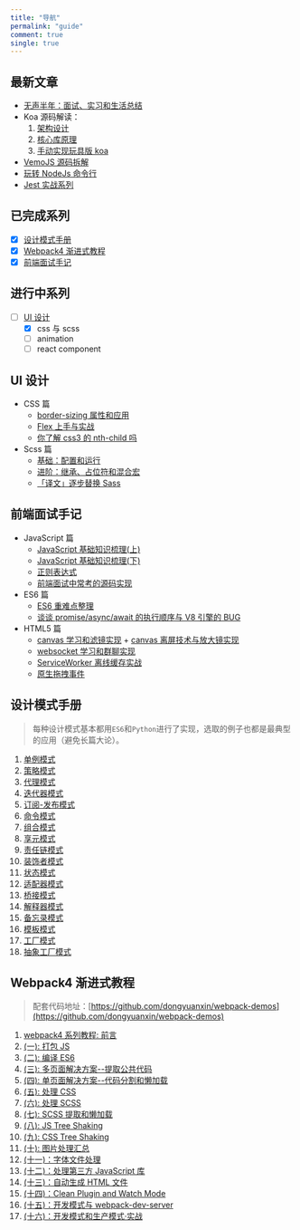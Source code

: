 ```yaml
---
title: "导航"
permalink: "guide"
comment: true
single: true
---
```


## 最新文章

- [无声半年：面试、实习和生活总结](https://xin-tan.com/passages/2019-07-06-half-year/)
- Koa 源码解读：
  1. [架构设计](https://xin-tan.com/passages/2019-06-18-deep-in-koa/)
  2. [核心库原理](https://xin-tan.com/passages/2019-06-21-deep-in-koa/)
  3. [手动实现玩具版 koa](https://xin-tan.com/passages/2019-06-21-deep-in-koa-3/)
- [VemoJS 源码拆解](https://xin-tan.com/passages/2019-04-23-vemojs/)
- [玩转 NodeJs 命令行](https://xin-tan.com/passages/2019-05-07-play-node-shell/)
- [Jest 实战系列](https://xin-tan.com/passages/2019-05-04-jest-base/)

## 已完成系列

- [x] [设计模式手册](#设计模式手册)
- [x] [Webpack4 渐进式教程](#webpack4渐进式教程)
- [x] [前端面试手记](#前端面试手记)

## 进行中系列

- [ ] [UI 设计](#UI设计)
  - [x] css 与 scss
  - [ ] animation
  - [ ] react component

## UI 设计

- CSS 篇
  - [border-sizing 属性和应用](https://xin-tan.com/passages/2018-06-05-border-sizing/)
  - [Flex 上手与实战](https://xin-tan.com/passages/2019-03-20-css3-flex/)
  - [你了解 css3 的 nth-child 吗](https://xin-tan.com/passages/2019-03-19-css3-nth-child/)
- Scss 篇
  - [基础：配置和运行](https://xin-tan.com/passages/2018-05-29-scss-fisrt-step/)
  - [进阶：继承、占位符和混合宏](https://xin-tan.com/passages/2018-05-29-scss-more/)
  - [「译文」逐步替换 Sass](https://xin-tan.com/passages/2019-05-17-why-i-stopped-using-sass/)

## 前端面试手记

- JavaScript 篇
  - [JavaScript 基础知识梳理(上)](https://xin-tan.com/passages/2019-03-26-javascript-first/)
  - [JavaScript 基础知识梳理(下)](https://xin-tan.com/passages/2019-03-27-javascript-second/)
  - [正则表达式](https://xin-tan.com/passages/2019-03-21-js-re/)
  - [前端面试中常考的源码实现](https://xin-tan.com/passages/2019-03-18-interview-js-code/)
- ES6 篇
  - [ES6 重难点整理](https://xin-tan.com/passages/2019-04-09-es6/)
  - [谈谈 promise/async/await 的执行顺序与 V8 引擎的 BUG](https://xin-tan.com/passages/2018-05-29-promise-async-await-order/)
- HTML5 篇
  - [canvas 学习和滤镜实现](https://xin-tan.com/passages/2018-08-20-canvas-beauty-filter/) + [canvas 离屏技术与放大镜实现](https://xin-tan.com/passages/2018-08-30-canvas-off-screen/)
  - [websocket 学习和群聊实现](https://xin-tan.com/passages/2018-08-19-websocket-group-chat/)
  - [ServiceWorker 离线缓存实战](https://xin-tan.com/passages/2019-04-02-pwa-service-worker/)
  - [原生拖拽事件](https://xin-tan.com/passages/2019-04-10-html5-drag-drop/)

## 设计模式手册

> 每种设计模式基本都用`ES6`和`Python`进行了实现，选取的例子也都是最典型的应用（避免长篇大论）。

1. [单例模式](https://xin-tan.com/passages/2018-10-23-singleton-pattern/)
2. [策略模式](https://xin-tan.com/passages/2018-10-25-stragegy-pattern/)
3. [代理模式](https://xin-tan.com/passages/2018-11-01-proxy-pattern/)
4. [迭代器模式](https://xin-tan.com/passages/2018-11-06-iter-pattern/)
5. [订阅-发布模式](https://xin-tan.com/passages/2018-11-18-publish-subscribe-pattern/)
6. [命令模式](https://xin-tan.com/passages/2018-11-25-command-pattern/)
7. [组合模式](https://xin-tan.com/passages/2018-12-12-composite-pattern/)
8. [享元模式](https://xin-tan.com/passages/2018-12-16-flyweight-pattern/)
9. [责任链模式](https://xin-tan.com/passages/2019-01-07-chain-of-responsibility-pattern/)
10. [装饰者模式](https://xin-tan.com/passages/2019-01-12-decorator-pattern/)
11. [状态模式](https://xin-tan.com/passages/2019-01-16-state-pattern/)
12. [适配器模式](https://xin-tan.com/passages/2019-01-17-adapter-pattern/)
13. [桥接模式](https://xin-tan.com/passages/2019-01-19-bridge-pattern/)
14. [解释器模式](https://xin-tan.com/passages/2019-01-25-interpreter-pattern/)
15. [备忘录模式](https://xin-tan.com/passages/2019-01-26-memento-pattern/)
16. [模板模式](https://xin-tan.com/passages/2019-01-31-template-pattern/)
17. [工厂模式](https://xin-tan.com/passages/2019-03-31-factory-pattern/)
18. [抽象工厂模式](https://xin-tan.com/passages/2019-04-01-abstract-factory-pattern/)

## Webpack4 渐进式教程

> 配套代码地址：[https://github.com/dongyuanxin/webpack-demos](https://github.com/dongyuanxin/webpack-demos)

1. [webpack4 系列教程: 前言](https://xin-tan.com/passages/2018-07-29-webpack-demos-introduction/)
2. [(一): 打包 JS](https://xin-tan.com/passages/2018-07-30-webpack-pack-js/)
3. [(二): 编译 ES6](https://xin-tan.com/passages/2018-07-31-webpack-compile-es6/)
4. [(三): 多页面解决方案--提取公共代码](https://xin-tan.com/passages/2018-08-06-webpack-mutiple-pages/)
5. [(四): 单页面解决方案--代码分割和懒加载](https://xin-tan.com/passages/2018-08-08-webpack-spa-split-lazy/)
6. [(五): 处理 CSS](https://xin-tan.com/passages/2018-08-17-webpack-css/)
7. [(六): 处理 SCSS](https://xin-tan.com/passages/2018-08-18-webpack-scss/)
8. [(七): SCSS 提取和懒加载](https://xin-tan.com/passages/2018-08-28-webpack-scss-lazy/)
9. [(八): JS Tree Shaking](https://xin-tan.com/passages/2018-09-01-js-tree-shaking/)
10. [(九): CSS Tree Shaking](https://xin-tan.com/passages/2018-09-02-css-tree-shaking/)
11. [(十): 图片处理汇总](https://xin-tan.com/passages/2018-09-11-webpack-image/)
12. [(十一)：字体文件处理](https://xin-tan.com/passages/2018-10-09-webpack-chracter-file/)
13. [(十二)：处理第三方 JavaScript 库](https://xin-tan.com/passages/2018-10-09-webpack-js-pacakge/)
14. [(十三)：自动生成 HTML 文件](https://xin-tan.com/passages/2018-10-17-automatic-html/)
15. [(十四)：Clean Plugin and Watch Mode](https://xin-tan.com/passages/2018-10-18-webpack-clean-and-watch-mode/)
16. [(十五)：开发模式与 webpack-dev-server](https://xin-tan.com/passages/2018-10-19-webpack-dev-server/)
17. [(十六)：开发模式和生产模式·实战](https://xin-tan.com/passages/2018-10-19-webpack-dev-and-prod/)
